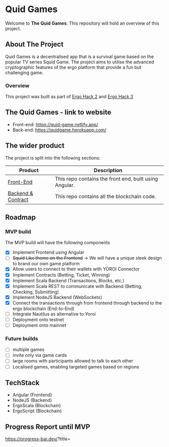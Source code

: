 # Quid Games

Welcome to **The Quid Games**. This repository will hold an overview of this project.

## About The Project

Quid Games is a decentralised app that is a survival game based on the popular TV series Squid Game. The project aims to utilise the advanced cryptographic features of the ergo platform that provide a fun but challenging game.

### Overview 

This project was built as part of [Ergo Hack 2](https://ergohack.io/) and [Ergo Hack 3](https://ergohack.io/)

## The Quid Games - link to website

- Front-end: https://quid-game.netlify.app/
- Back-end: https://quidgame.herokuapp.com/

## The wider product

The project is split into the following sections:

| Product      | Description |
| ------------ | ----------- |
| [Front-End](https://github.com/hypo10use/quid-game)    | This repo contains the front end, built using Angular. |
| [Backend & Contract](https://github.com/hypo10use/blockchain)   | This repo contains all the blockchain code. |

## Roadmap
### MVP build
The MVP build will have the following components
- [x] Implement Frontend using Angular
- [ ] ~~Squid Like theme on the Frontend~~ -> We will have a unique sleek design to brand our own game platform
- [x] Allow users to connect to their wallets with YOROI Connector
- [x] Implement Contracts (Betting, Ticket, Winning)
- [x] Implement Scala Backend (Transactions, Blocks, etc.)
- [x] Implement Scala REST to communicate with Backend (Betting, Checking, Submitting)
- [x] Implement NodeJS Backend (WebSockets)
- [x] Connect the transactions through from frontend through backend to the ergo blockchain (End-to-End)
- [ ] Integrate Nautilus as alternative to Yoroi
- [ ] Deployment onto testnet
- [ ] Deployment onto mainnet

### Future builds
- [ ] multiple games
- [ ] invite only via game cards
- [ ] large rooms with participants allowed to talk to each other
- [ ] Localised games, enabling targeted games based on regions

## TechStack
- Angular (Frontend)
- NodeJS (Backend)
- ErgoScala (Blockchain)
- ErgoScript (Blockchain)

## Progress Report until MVP
https://progress-bar.dev/<thepercentage>?title=<title>


## Contact

Feel free to reach out to any of the key members on the project, found as members within this github project.

## Acknowledgements 

A big thank you to the developers at Ergo, for all their help during the development. 

![img](https://img.thedailybeast.com/image/upload/c_crop,d_placeholder_euli9k,h_320,w_647,x_0,y_0/dpr_1.5/c_limit,w_690/fl_lossy,q_auto/210929-Fallon-Obsessed-embed-01_k3wdve)

